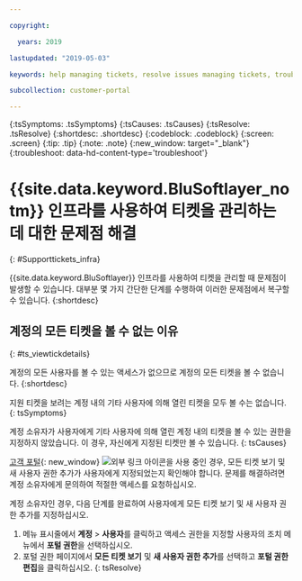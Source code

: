 ```yaml
---

copyright:

  years: 2019

lastupdated: "2019-05-03"

keywords: help managing tickets, resolve issues managing tickets, trouble working with tickets

subcollection: customer-portal

---
```



{:tsSymptoms: .tsSymptoms}
{:tsCauses: .tsCauses}
{:tsResolve: .tsResolve}
{:shortdesc: .shortdesc}
{:codeblock: .codeblock}
{:screen: .screen}
{:tip: .tip}
{:note: .note}
{:new_window: target="_blank"}
{:troubleshoot: data-hd-content-type='troubleshoot'}


# {{site.data.keyword.BluSoftlayer_notm}} 인프라를 사용하여 티켓을 관리하는 데 대한 문제점 해결
{: #Supporttickets_infra}

{{site.data.keyword.BluSoftlayer}} 인프라를 사용하여 티켓을 관리할 때 문제점이 발생할 수 있습니다. 대부분 몇 가지 간단한 단계를 수행하여 이러한 문제점에서 복구할 수 있습니다.
{:shortdesc}

## 계정의 모든 티켓을 볼 수 없는 이유
{: #ts_viewtickdetails}

계정의 모든 사용자를 볼 수 있는 액세스가 없으므로 계정의 모든 티켓을 볼 수 없습니다. 
{:shortdesc}

지원 티켓을 보려는 계정 내의 기타 사용자에 의해 열린 티켓을 모두 볼 수는 없습니다. 
{: tsSymptoms}

계정 소유자가 사용자에게 기타 사용자에 의해 열린 계정 내의 티켓을 볼 수 있는 권한을 지정하지 않았습니다. 이 경우, 자신에게 지정된 티켓만 볼 수 있습니다. 
{: tsCauses}
 
[고객 포털](https://control.softlayer.com/){: new_window} ![외부 링크 아이콘](../icons/launch-glyph.svg "외부 링크 아이콘")을 사용 중인 경우, 모든 티켓 보기 및 새 사용자 권한 추가가 사용자에게 지정되었는지 확인해야 합니다. 문제를 해결하려면 계정 소유자에게 문의하여 적절한 액세스를 요청하십시오. 

계정 소유자인 경우, 다음 단계를 완료하여 사용자에게 모든 티켓 보기 및 새 사용자 권한 추가를 지정하십시오. 

1. 메뉴 표시줄에서 **계정** &gt; **사용자**를 클릭하고 액세스 권한을 지정할 사용자의 조치 메뉴에서 **포털 권한**을 선택하십시오. 
2. 포털 권한 페이지에서 **모든 티켓 보기** 및 **새 사용자 권한 추가**를 선택하고 **포털 권한 편집**을 클릭하십시오. 
{: tsResolve}
